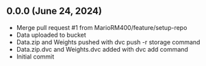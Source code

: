 ## 0.0.0 (June 24, 2024)
  - Merge pull request #1 from MarioRM400/feature/setup-repo
  - Data uploaded to bucket
  - Data.zip and Weights pushed with dvc push -r storage command
  - Data.zip.dvc and Weights.dvc added with dvc add command
  - Initial commit


